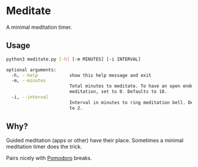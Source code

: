# Meditate

A minimal meditation timer.

## Usage

```bash
python3 meditate.py [-h] [-m MINUTES] [-i INTERVAL]

optional arguments:
  -h, --help            show this help message and exit
  -m, --minutes
                        Total minutes to meditate. To have an open ended
                        meditation, set to 0. Defaults to 10.
  -i, --interval
                        Interval in minutes to ring meditation bell. Defaults
                        to 2.

```

## Why?

Guided meditation (apps or other) have their place. Sometimes a minimal meditation timer does the trick.

Pairs nicely with [Pomodoro](https://en.wikipedia.org/wiki/Pomodoro_Technique) breaks.